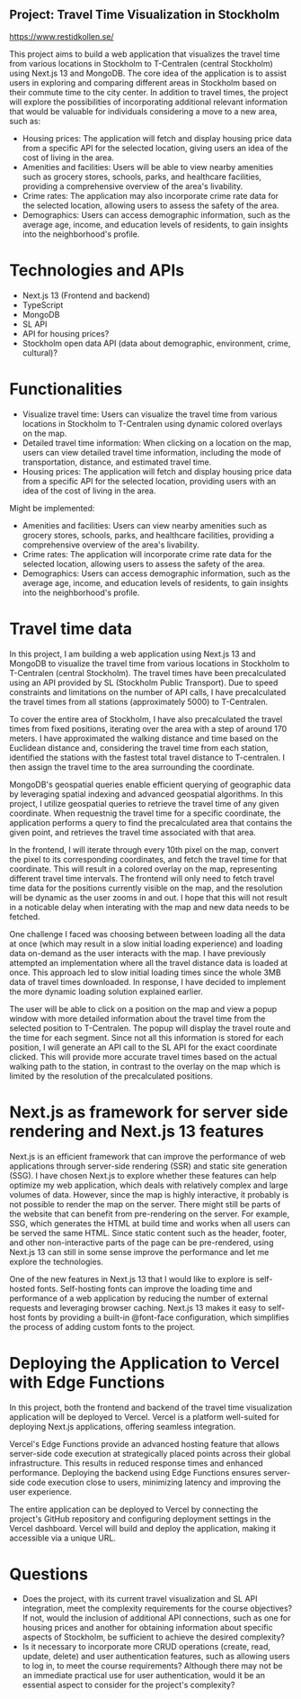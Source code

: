 ## Project: Travel Time Visualization in Stockholm
https://www.restidkollen.se/

This project aims to build a web application that visualizes the travel time from various locations in Stockholm to T-Centralen (central Stockholm) using Next.js 13 and MongoDB. The core idea of the application is to assist users in exploring and comparing different areas in Stockholm based on their commute time to the city center. In addition to travel times, the project will explore the possibilities of incorporating additional relevant information that would be valuable for individuals considering a move to a new area, such as:

- Housing prices: The application will fetch and display housing price data from a specific API for the selected location, giving users an idea of the cost of living in the area.
- Amenities and facilities: Users will be able to view nearby amenities such as grocery stores, schools, parks, and healthcare facilities, providing a comprehensive overview of the area's livability.
- Crime rates: The application may also incorporate crime rate data for the selected location, allowing users to assess the safety of the area.
- Demographics: Users can access demographic information, such as the average age, income, and education levels of residents, to gain insights into the neighborhood's profile.

# Technologies and APIs

- Next.js 13 (Frontend and backend)
- TypeScript
- MongoDB
- SL API
- API for housing prices?
- Stockholm open data API (data about demographic, environment, crime, cultural)?

# Functionalities

- Visualize travel time: Users can visualize the travel time from various locations in Stockholm to T-Centralen using dynamic colored overlays on the map.
- Detailed travel time information: When clicking on a location on the map, users can view detailed travel time information, including the mode of transportation, distance, and estimated travel time.
- Housing prices: The application will fetch and display housing price data from a specific API for the selected location, providing users with an idea of the cost of living in the area.

Might be implemented:

- Amenities and facilities: Users can view nearby amenities such as grocery stores, schools, parks, and healthcare facilities, providing a comprehensive overview of the area's livability.
- Crime rates: The application will incorporate crime rate data for the selected location, allowing users to assess the safety of the area.
- Demographics: Users can access demographic information, such as the average age, income, and education levels of residents, to gain insights into the neighborhood's profile.

# Travel time data

In this project, I am building a web application using Next.js 13 and MongoDB to visualize the travel time from various locations in Stockholm to T-Centralen (central Stockholm). The travel times have been precalculated using an API provided by SL (Stockholm Public Transport). Due to speed constraints and limitations on the number of API calls, I have precalculated the travel times from all stations (approximately 5000) to T-Centralen.

To cover the entire area of Stockholm, I have also precalculated the travel times from fixed positions, iterating over the area with a step of around 170 meters. I have approximated the walking distance and time based on the Euclidean distance and, considering the travel time from each station, identified the stations with the fastest total travel distance to T-centralen. I then assign the travel time to the area surrounding the coordinate.

MongoDB's geospatial queries enable efficient querying of geographic data by leveraging spatial indexing and advanced geospatial algorithms. In this project, I utilize geospatial queries to retrieve the travel time of any given coordinate. When requestnig the travel time for a specific coordinate, the application performs a query to find the precalculated area that contains the given point, and retrieves the travel time associated with that area.

In the frontend, I will iterate through every 10th pixel on the map, convert the pixel to its corresponding coordinates, and fetch the travel time for that coordinate. This will result in a colored overlay on the map, representing different travel time intervals. The frontend will only need to fetch travel time data for the positions currently visible on the map, and the resolution will be dynamic as the user zooms in and out. I hope that this will not result in a noticable delay when interating with the map and new data needs to be fetched.

One challenge I faced was choosing between between loading all the data at once (which may result in a slow initial loading experience) and loading data on-demand as the user interacts with the map. I have previously attempted an implementation where all the travel distance data is loaded at once. This approach led to slow initial loading times since the whole 3MB data of travel times downloaded. In response, I have decided to implement the more dynamic loading solution explained earlier.

The user will be able to click on a position on the map and view a popup window with more detailed information about the travel time from the selected position to T-Centralen. The popup will display the travel route and the time for each segment. Since not all this information is stored for each position, I will generate an API call to the SL API for the exact coordinate clicked. This will provide more accurate travel times based on the actual walking path to the station, in contrast to the overlay on the map which is limited by the resolution of the precalculated positions.

# Next.js as framework for server side rendering and Next.js 13 features

Next.js is an efficient framework that can improve the performance of web applications through server-side rendering (SSR) and static site generation (SSG). I have chosen Next.js to explore whether these features can help optimize my web application, which deals with relatively complex and large volumes of data. However, since the map is highly interactive, it probably is not possible to render the map on the server. There might still be parts of the website that can benefit from pre-rendering on the server. For example, SSG, which generates the HTML at build time and works when all users can be served the same HTML. Since static content such as the header, footer, and other non-interactive parts of the page can be pre-rendered, using Next.js 13 can still in some sense improve the performance and let me explore the technologies.

One of the new features in Next.js 13 that I would like to explore is self-hosted fonts. Self-hosting fonts can improve the loading time and performance of a web application by reducing the number of external requests and leveraging browser caching. Next.js 13 makes it easy to self-host fonts by providing a built-in @font-face configuration, which simplifies the process of adding custom fonts to the project.

# Deploying the Application to Vercel with Edge Functions

In this project, both the frontend and backend of the travel time visualization application will be deployed to Vercel. Vercel is a platform well-suited for deploying Next.js applications, offering seamless integration.

Vercel's Edge Functions provide an advanced hosting feature that allows server-side code execution at strategically placed points across their global infrastructure. This results in reduced response times and enhanced performance. Deploying the backend using Edge Functions ensures server-side code execution close to users, minimizing latency and improving the user experience.

The entire application can be deployed to Vercel by connecting the project's GitHub repository and configuring deployment settings in the Vercel dashboard. Vercel will build and deploy the application, making it accessible via a unique URL.

# Questions

- Does the project, with its current travel visualization and SL API integration, meet the complexity requirements for the course objectives? If not, would the inclusion of additional API connections, such as one for housing prices and another for obtaining information about specific aspects of Stockholm, be sufficient to achieve the desired complexity?
- Is it necessary to incorporate more CRUD operations (create, read, update, delete) and user authentication features, such as allowing users to log in, to meet the course requirements? Although there may not be an immediate practical use for user authentication, would it be an essential aspect to consider for the project's complexity?
